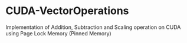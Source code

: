 # CUDA-VectorOperations
Implementation of Addition, Subtraction and Scaling operation on CUDA using Page Lock Memory (Pinned Memory) 
